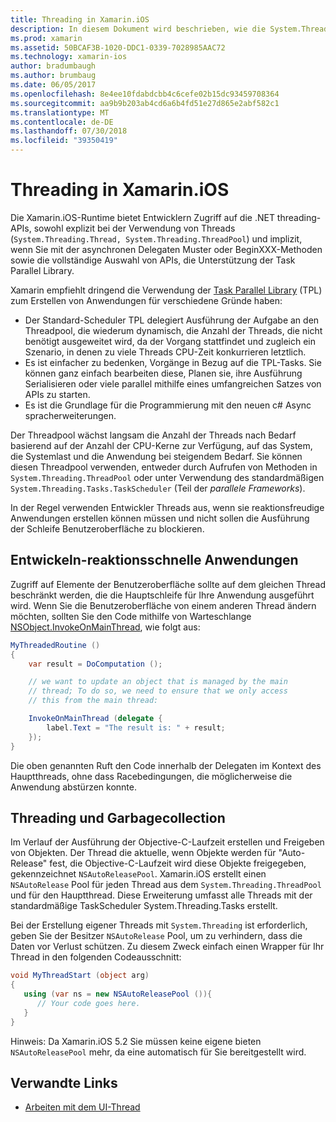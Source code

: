 ```yaml
---
title: Threading in Xamarin.iOS
description: In diesem Dokument wird beschrieben, wie die System.Threading-APIs in einer Xamarin.iOS-Anwendung verwendet wird. Es wird erläutert, die Task Parallel Library, Erstellen von reaktionsfähigen und Garbagecollection.
ms.prod: xamarin
ms.assetid: 50BCAF3B-1020-DDC1-0339-7028985AAC72
ms.technology: xamarin-ios
author: bradumbaugh
ms.author: brumbaug
ms.date: 06/05/2017
ms.openlocfilehash: 8e4ee10fdabdcbb4c6cefe02b15dc93459708364
ms.sourcegitcommit: aa9b9b203ab4cd6a6b4fd51e27d865e2abf582c1
ms.translationtype: MT
ms.contentlocale: de-DE
ms.lasthandoff: 07/30/2018
ms.locfileid: "39350419"
---
```

# <a name="threading-in-xamarinios"></a>Threading in Xamarin.iOS

Die Xamarin.iOS-Runtime bietet Entwicklern Zugriff auf die .NET threading-APIs, sowohl explizit bei der Verwendung von Threads (`System.Threading.Thread, System.Threading.ThreadPool`) und implizit, wenn Sie mit der asynchronen Delegaten Muster oder BeginXXX-Methoden sowie die vollständige Auswahl von APIs, die Unterstützung der Task Parallel Library.



Xamarin empfiehlt dringend die Verwendung der [Task Parallel Library](http://msdn.microsoft.com/library/dd460717.aspx) (TPL) zum Erstellen von Anwendungen für verschiedene Gründe haben:
-  Der Standard-Scheduler TPL delegiert Ausführung der Aufgabe an den Threadpool, die wiederum dynamisch, die Anzahl der Threads, die nicht benötigt ausgeweitet wird, da der Vorgang stattfindet und zugleich ein Szenario, in denen zu viele Threads CPU-Zeit konkurrieren letztlich. 
-  Es ist einfacher zu bedenken, Vorgänge in Bezug auf die TPL-Tasks. Sie können ganz einfach bearbeiten diese, Planen sie, ihre Ausführung Serialisieren oder viele parallel mithilfe eines umfangreichen Satzes von APIs zu starten. 
-  Es ist die Grundlage für die Programmierung mit den neuen c# Async spracherweiterungen. 


Der Threadpool wächst langsam die Anzahl der Threads nach Bedarf basierend auf der Anzahl der CPU-Kerne zur Verfügung, auf das System, die Systemlast und die Anwendung bei steigendem Bedarf. Sie können diesen Threadpool verwenden, entweder durch Aufrufen von Methoden in `System.Threading.ThreadPool` oder unter Verwendung des standardmäßigen `System.Threading.Tasks.TaskScheduler` (Teil der *parallele Frameworks*).

In der Regel verwenden Entwickler Threads aus, wenn sie reaktionsfreudige Anwendungen erstellen können müssen und nicht sollen die Ausführung der Schleife Benutzeroberfläche zu blockieren.

 <a name="Developing_Responsive_Applications" />


## <a name="developing-responsive-applications"></a>Entwickeln-reaktionsschnelle Anwendungen

Zugriff auf Elemente der Benutzeroberfläche sollte auf dem gleichen Thread beschränkt werden, die die Hauptschleife für Ihre Anwendung ausgeführt wird. Wenn Sie die Benutzeroberfläche von einem anderen Thread ändern möchten, sollten Sie den Code mithilfe von Warteschlange [NSObject.InvokeOnMainThread](https://developer.xamarin.com/api/type/Foundation.NSObject/), wie folgt aus:

```csharp
MyThreadedRoutine ()  
{  
    var result = DoComputation ();  

    // we want to update an object that is managed by the main
    // thread; To do so, we need to ensure that we only access
    // this from the main thread:

    InvokeOnMainThread (delegate {  
        label.Text = "The result is: " + result;  
    });
}
```

Die oben genannten Ruft den Code innerhalb der Delegaten im Kontext des Hauptthreads, ohne dass Racebedingungen, die möglicherweise die Anwendung abstürzen konnte.

 <a name="Threading_and_Garbage_Collection" />


## <a name="threading-and-garbage-collection"></a>Threading und Garbagecollection

Im Verlauf der Ausführung der Objective-C-Laufzeit erstellen und Freigeben von Objekten. Der Thread die aktuelle, wenn Objekte werden für "Auto-Release" fest, die Objective-C-Laufzeit wird diese Objekte freigegeben, gekennzeichnet `NSAutoReleasePool`. Xamarin.iOS erstellt einen `NSAutoRelease` Pool für jeden Thread aus dem `System.Threading.ThreadPool` und für den Hauptthread. Diese Erweiterung umfasst alle Threads mit der standardmäßige TaskScheduler System.Threading.Tasks erstellt.

Bei der Erstellung eigener Threads mit `System.Threading` ist erforderlich, geben Sie der Besitzer `NSAutoRelease` Pool, um zu verhindern, dass die Daten vor Verlust schützen. Zu diesem Zweck einfach einen Wrapper für Ihr Thread in den folgenden Codeausschnitt:

```csharp
void MyThreadStart (object arg)
{
   using (var ns = new NSAutoReleasePool ()){
      // Your code goes here.
   }
}
```

Hinweis: Da Xamarin.iOS 5.2 Sie müssen keine eigene bieten `NSAutoReleasePool` mehr, da eine automatisch für Sie bereitgestellt wird.


## <a name="related-links"></a>Verwandte Links

- [Arbeiten mit dem UI-Thread](~/ios/user-interface/ios-ui/ui-thread.md)
